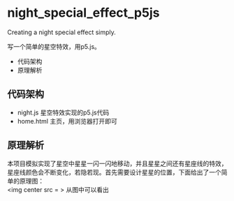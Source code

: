 # night_special_effect_p5js
Creating a night special effect simply.

写一个简单的星空特效，用p5.js。

* 代码架构
* 原理解析

## 代码架构
 * night.js   星空特效实现的p5.js代码
 * home.html  主页，用浏览器打开即可
 
## 原理解析
  本项目模拟实现了星空中星星一闪一闪地移动，并且星星之间还有星座线的特效，星座线颜色会不断变化，若隐若现。首先需要设计星星的位置，下面给出了一个简单的原理图：<br>
  <img center src = >
  从图中可以看出

